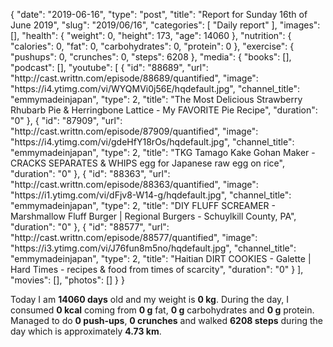 {
    "date": "2019-06-16",
    "type": "post",
    "title": "Report for Sunday 16th of June 2019",
    "slug": "2019\/06\/16",
    "categories": [
        "Daily report"
    ],
    "images": [],
    "health": {
        "weight": 0,
        "height": 173,
        "age": 14060
    },
    "nutrition": {
        "calories": 0,
        "fat": 0,
        "carbohydrates": 0,
        "protein": 0
    },
    "exercise": {
        "pushups": 0,
        "crunches": 0,
        "steps": 6208
    },
    "media": {
        "books": [],
        "podcast": [],
        "youtube": [
            {
                "id": "88689",
                "url": "http:\/\/cast.writtn.com\/episode\/88689\/quantified",
                "image": "https:\/\/i4.ytimg.com\/vi\/WYQMVi0j56E\/hqdefault.jpg",
                "channel_title": "emmymadeinjapan",
                "type": 2,
                "title": "The Most Delicious Strawberry Rhubarb Pie & Herringbone Lattice - My FAVORITE Pie Recipe",
                "duration": "0"
            },
            {
                "id": "87909",
                "url": "http:\/\/cast.writtn.com\/episode\/87909\/quantified",
                "image": "https:\/\/i4.ytimg.com\/vi\/gdeHfY18rOs\/hqdefault.jpg",
                "channel_title": "emmymadeinjapan",
                "type": 2,
                "title": "TKG Tamago Kake Gohan Maker - CRACKS SEPARATES & WHIPS egg for Japanese raw egg on rice",
                "duration": "0"
            },
            {
                "id": "88363",
                "url": "http:\/\/cast.writtn.com\/episode\/88363\/quantified",
                "image": "https:\/\/i1.ytimg.com\/vi\/dFjv8-W14-g\/hqdefault.jpg",
                "channel_title": "emmymadeinjapan",
                "type": 2,
                "title": "DIY FLUFF SCREAMER - Marshmallow Fluff Burger | Regional Burgers - Schuylkill County, PA",
                "duration": "0"
            },
            {
                "id": "88577",
                "url": "http:\/\/cast.writtn.com\/episode\/88577\/quantified",
                "image": "https:\/\/i3.ytimg.com\/vi\/J76fun8m5no\/hqdefault.jpg",
                "channel_title": "emmymadeinjapan",
                "type": 2,
                "title": "Haitian DIRT COOKIES - Galette | Hard Times - recipes & food from times of scarcity",
                "duration": "0"
            }
        ],
        "movies": [],
        "photos": []
    }
}

Today I am <strong>14060 days</strong> old and my weight is <strong>0 kg</strong>. During the day, I consumed <strong>0 kcal</strong> coming from <strong>0 g</strong> fat, <strong>0 g</strong> carbohydrates and <strong>0 g</strong> protein. Managed to do <strong>0 push-ups</strong>, <strong>0 crunches</strong> and walked <strong>6208 steps</strong> during the day which is approximately <strong>4.73 km</strong>.